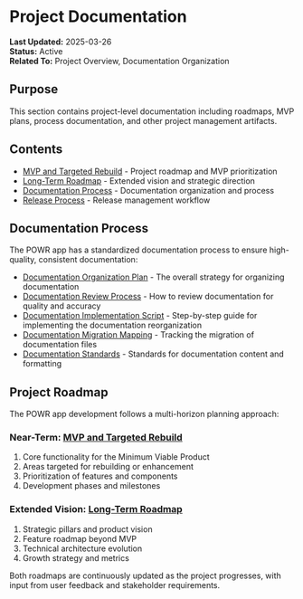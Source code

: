 # Project Documentation

**Last Updated:** 2025-03-26  
**Status:** Active  
**Related To:** Project Overview, Documentation Organization

## Purpose

This section contains project-level documentation including roadmaps, MVP plans, process documentation, and other project management artifacts.

## Contents

- [MVP and Targeted Rebuild](./mvp_and_rebuild.md) - Project roadmap and MVP prioritization
- [Long-Term Roadmap](./long_term_roadmap.md) - Extended vision and strategic direction
- [Documentation Process](#documentation-process) - Documentation organization and process
- [Release Process](./release_process.md) - Release management workflow

## Documentation Process

The POWR app has a standardized documentation process to ensure high-quality, consistent documentation:

- [Documentation Organization Plan](./documentation/organization_plan.md) - The overall strategy for organizing documentation
- [Documentation Review Process](./documentation/review_process.md) - How to review documentation for quality and accuracy
- [Documentation Implementation Script](./documentation/implementation_script.md) - Step-by-step guide for implementing the documentation reorganization
- [Documentation Migration Mapping](./documentation/migration_mapping.md) - Tracking the migration of documentation files
- [Documentation Standards](./documentation/standards.md) - Standards for documentation content and formatting

## Project Roadmap

The POWR app development follows a multi-horizon planning approach:

### Near-Term: [MVP and Targeted Rebuild](./mvp_and_rebuild.md)
1. Core functionality for the Minimum Viable Product
2. Areas targeted for rebuilding or enhancement
3. Prioritization of features and components
4. Development phases and milestones

### Extended Vision: [Long-Term Roadmap](./long_term_roadmap.md)
1. Strategic pillars and product vision
2. Feature roadmap beyond MVP
3. Technical architecture evolution
4. Growth strategy and metrics

Both roadmaps are continuously updated as the project progresses, with input from user feedback and stakeholder requirements.
